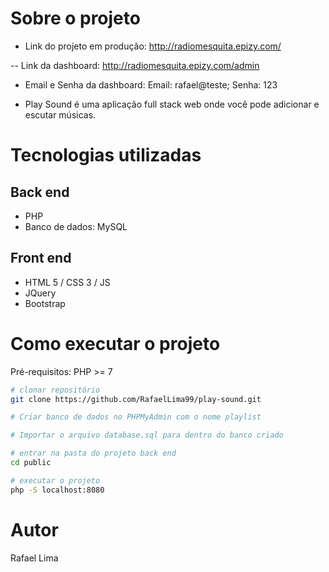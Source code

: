# Sobre o projeto

- Link do projeto em produção: http://radiomesquita.epizy.com/

-- Link da dashboard: http://radiomesquita.epizy.com/admin

- Email e Senha da dashboard: Email: rafael@teste; Senha: 123
              

- Play Sound é uma aplicação full stack web onde você pode adicionar e escutar músicas.

# Tecnologias utilizadas
## Back end
- PHP
- Banco de dados: MySQL
## Front end
- HTML 5 / CSS 3 / JS 
- JQuery
- Bootstrap
# Como executar o projeto
Pré-requisitos: PHP >= 7

```bash
# clonar repositório
git clone https://github.com/RafaelLima99/play-sound.git

# Criar banco de dados no PHPMyAdmin com o nome playlist

# Importar o arquivo database.sql para dentro do banco criado

# entrar na pasta do projeto back end
cd public

# executar o projeto
php -S localhost:8080
```
# Autor
Rafael Lima


